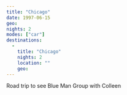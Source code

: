 ```yaml
---
title: "Chicago"
date: 1997-06-15
geo:
nights: 2
modes: ["car"]
destinations:
  -
    title: "Chicago"
    nights: 2
    location: ""
    geo:
---
```


Road trip to see Blue Man Group with Colleen
